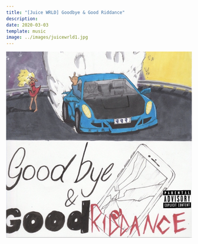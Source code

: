 ```yaml
---
title: "[Juice WRLD] Goodbye & Good Riddance"
description: 
date: 2020-03-03
template: music
image: ../images/juicewrld1.jpg    
---
```


![image](../images/juicewrld1.jpg)
